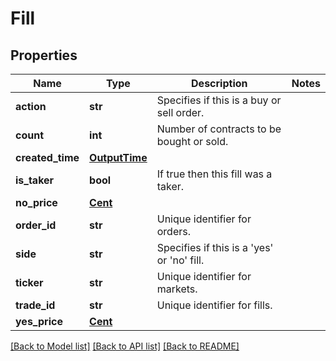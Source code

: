 # Fill

## Properties
Name | Type | Description | Notes
------------ | ------------- | ------------- | -------------
**action** | **str** | Specifies if this is a buy or sell order. | 
**count** | **int** | Number of contracts to be bought or sold. | 
**created_time** | [**OutputTime**](OutputTime.md) |  | 
**is_taker** | **bool** | If true then this fill was a taker. | 
**no_price** | [**Cent**](Cent.md) |  | 
**order_id** | **str** | Unique identifier for orders. | 
**side** | **str** | Specifies if this is a &#x27;yes&#x27; or &#x27;no&#x27; fill. | 
**ticker** | **str** | Unique identifier for markets. | 
**trade_id** | **str** | Unique identifier for fills. | 
**yes_price** | [**Cent**](Cent.md) |  | 

[[Back to Model list]](../README.md#documentation-for-models) [[Back to API list]](../README.md#documentation-for-api-endpoints) [[Back to README]](../README.md)

